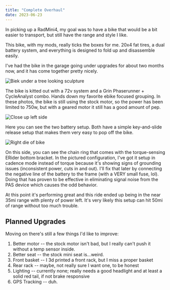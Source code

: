 ```yaml
---
title: "Complete Overhaul"
date: 2023-06-23
---
```


In picking up a RadMini4, my goal was to have a bike that would be a bit easier to transport, but still have the range and style I like.

This bike, with my mods, really ticks the boxes for me. 20x4 fat tires, a dual battery system, and everything is designed to fold up and disassemble easily.

I've had the bike in the garage going under upgrades for about two months now, and it has come together pretty nicely.

![Biek under a tree looking sculpture](<2023-06-23 13.06.36.jpg> "On top of a hill")

The bike is kitted out with a 72v system and a Grin Phaserunner + CycleAnalyst combo. Hands down my favorite ebike focused grouping. In these photos, the bike is still using the stock motor, so the power has been limited to 750w, but with a geared motor it still has a good amount of pep.

![Close up left side](<2023-06-23 13.06.44.jpg>) 

Here you can see the two battery setup. Both have a simple key-and-slide release setup that makes them very easy to pop off the bike.

![Right die of bike](<2023-06-23 13.06.55.jpg>)

On this side, you can see the chain ring that comes with the torque-sensing ERider bottom bracket. In the pictured configuration, I've got it setup in cadence mode instead of torque because it's showing signs of grounding issues (inconsistent power, cuts in and out). I'll fix that later by connecting the negative line of the battery to the frame (with a VERY small fuse, lol). Doing that has proven to be effective in eliminating signal noise from the PAS device which causes the odd behavior.

At this point it's performing great and this ride ended up being in the near 35mi range with plenty of power left. It's very likely this setup can hit 50mi of range without too much trouble.

## Planned Upgrades

Moving on there's still a few things I'd like to improve:

1. Better motor -- the stock motor isn't bad, but I really can't push it without a temp sensor inside.
2. Better seat -- the stock mini seat is...weird.
3. Front basket -- I 3d printed a front rack, but I miss a proper basket
4. Rear rack -- maybe, not really sure I want one, to be honest
5. Lighting -- currently none; really needs a good headlight and at least a solid red tail, if not brake responsive
6. GPS Tracking -- duh.


